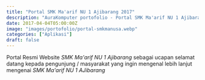 ```yaml
---
title: "Portal SMK Ma'arif NU 1 Ajibarang 2017"
description: "AuraKomputer portofolio - Portal SMK Ma'arif NU 1 Ajibarang 2017"
date: 2017-04-04T05:00:00Z
image: "images/portofolio/portal-smkmanusa.webp"
categories: ["Aplikasi"]
draft: false
---
```


Portal Resmi Website _SMK Ma'arif NU 1 Ajibarang_ sebagai ucapan
selamat datang kepada pengunjung / masyarakat yang ingin mengenal lebih
lanjut mengenai _SMK Ma'arif NU 1 AJibarang_
